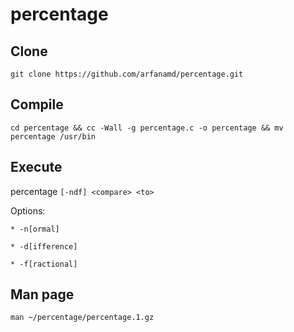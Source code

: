 # percentage
## Clone
```
git clone https://github.com/arfanamd/percentage.git
```
## Compile
```
cd percentage && cc -Wall -g percentage.c -o percentage && mv percentage /usr/bin
```
## Execute
percentage `[-ndf] <compare> <to>`

  Options:
  
    * -n[ormal]
    
    * -d[ifference]
    
    * -f[ractional]

## Man page
```
man ~/percentage/percentage.1.gz
```
